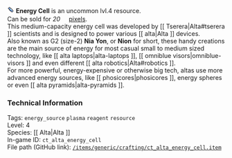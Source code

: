 ![ ](https://raw.githubusercontent.com/Ceterai/Enternia/main/items/generic/crafting/ct_alta_energy_cell.png) **Energy Cell** is an uncommon lvl.4 resource.  
Can be sold for *20* <img src="https://starbounder.org/mediawiki/images/2/21/Pixel.png" width="12" height="16"/> [pixels](https://starbounder.org/Pixel).  
This medium-capacity energy cell was developed by [[ Tserera|Alta#tserera ]] scientists and is designed to power various [[ alta|Alta ]] devices.  
Also known as G2 (size-2) **Nia Yon**, or **Nion** for short, these handy creations are the main source of energy for most casual small to medium sized technology, like [[ alta laptops|alta-laptops ]], [[ omniblue visors|omniblue-visors ]] and even different [[ alta robotics|Alta#robotics ]].  
For more powerful, energy-expensive or otherwise big tech, altas use more advanced energy sources, like [[ phosicores|phosicores ]], energy spheres or even [[ alta pyramids|alta-pyramids ]].

### Technical Information

Tags: `energy_source` `plasma` `reagent` `resource`  
Level: 4  
Species: [[ Alta|Alta ]]  
In-game ID: `ct_alta_energy_cell`  
File path (GitHub link): [`/items/generic/crafting/ct_alta_energy_cell.item`](https://github.com/Ceterai/Enternia/blob/main/items/generic/crafting/ct_alta_energy_cell.item)
